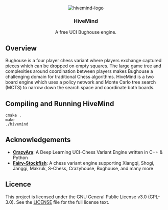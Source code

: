 <div align="center">
  
  ![hivemind-logo](https://github.com/aminwoo/hivemind/assets/124148472/d42c6a6e-ab2e-4d7a-bf90-4876d59c9558)
  
  <h3>HiveMind</h3>

  A free UCI Bughouse engine.

</div>

## Overview
Bughouse is a four player chess variant where players exchange captured pieces which can be dropped on empty squares. The large game tree and complexities around coordination between players makes Bughouse a challenging domain for traditional Chess algorithms. HiveMind is a two board engine which uses a policy network and Monte Carlo tree search (MCTS) to narrow down the search space and coordinate both boards. 

## Compiling and Running HiveMind

```
cmake .
make
./hivemind
```


## Acknowledgements

*   [**CrazyAra**](https://github.com/QueensGambit/CrazyAra/tree/master): A Deep Learning UCI-Chess Variant Engine written in C++ & Python
*   [**Fairy-Stockfish**](https://github.com/fairy-stockfish/Fairy-Stockfish): A chess variant engine supporting Xiangqi, Shogi, Janggi, Makruk, S-Chess, Crazyhouse, Bughouse, and many more

## Licence

This project is licensed under the GNU General Public License v3.0 (GPL-3.0). See the [LICENSE](https://github.com/aminwoo/hivemind/blob/master/LICENSE) file for the full license text.
